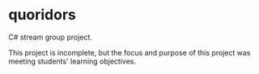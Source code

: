 quoridors
=========

C# stream group project.

This project is incomplete, but the focus and purpose of this project was meeting students' learning objectives.
